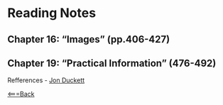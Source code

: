 # Reading Notes

## Chapter 16: “Images” (pp.406-427)


## Chapter 19: “Practical Information” (476-492)


Refferences - [Jon Duckett](http://htmlandcssbook.com/code-samples/)

[<===Back](README.md)